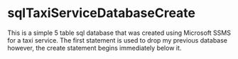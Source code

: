 # sqlTaxiServiceDatabaseCreate
This is a simple 5 table sql database that was created using Microsoft SSMS for a taxi service. The first statement is used to drop my previous database however, the create statement begins immediately below it.
